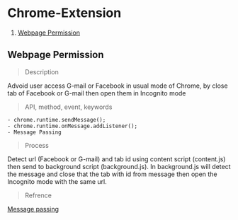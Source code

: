 # Chrome-Extension

1. [Webpage Permission](https://github.com/skborey/Chrome-Extension#chrome-extension)

## Webpage Permission

> Description

Advoid user access G-mail or Facebook in usual mode of Chrome, by close tab of Facebook or G-mail then open them in Incognito mode

> API, method, event, keywords
```
- chrome.runtime.sendMessage();
- chrome.runtime.onMessage.addListener();
- Message Passing
```

> Process

Detect url (Facebook or G-mail) and tab id using content script (content.js) then send to background script (background.js). In background.js will detect the message and close that the tab with id from message then open the Incognito mode with the same url.

> Refrence

[Message passing](https://developer.chrome.com/apps/messaging)
